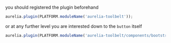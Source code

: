 
you should registered the plugin beforehand

```js
aurelia.plugin(PLATFORM.moduleName('aurelia-toolbelt'));
```
or at any further level you are interested down to the ```button``` itself
```js
aurelia.plugin(PLATFORM.moduleName('aurelia-toolbelt/components/bootstrap/button'));
```